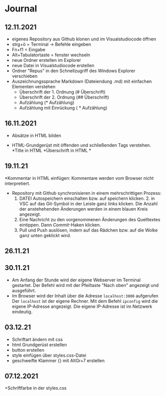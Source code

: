 # Journal

## 12.11.2021
* eigenes Repository aus Github klonen und im Visualstudiocode öffnen
* strg+ö = Terminal -> Befehle eingeben
* Fn+f1 =  Eingabe
* Alt+Tabulatortaste = fenster wechseln
* neue Ordner erstellen im Explorer
* neue Datei in Visualstudiocode erstellen
* Ordner "Repus" in den Schnellzugriff des Windows Explorer verschieben
* Auszeichnungssprache Markdown (Dateiendung .md) mit einfachen Elementen verstehen
    * Überschrift der 1. Ordnung (# Überschrift)
    * Überschrift der 2. Ordnung (## Überschrift)
    * Aufzählung (* Aufzählung)
    * Aufzählung mit Einrückung (   * Aufzählung)
## 16.11.2021
* Absätze in HTML bilden <p> <p/>
* HTML-Grundgerüst mit öffenden und schließenden Tags verstehen.
*Title in HTML
*Überschrift in HTML
*<!--Überschrift der Größe 1-->
## 19.11.21
*Kommentar in HTML einfügen: <!--ich bin ein Kommentar--> Kommentare werden vom Browser nicht interpretiert.
* Repository mit Github synchronisieren in einem mehrschrittigen Prozess:
     1. DATEI Autospeichern einschalten bzw. auf speichern klicken.
       2. in VSC auf das Git-Symbol in der Leiste ganz links klicken. Die Anzahl der anstehehenden Änderungen werden in einem blauen Kreis angezeigt.
     3. Eine Nachricht zu den vorgenommenen Änderungen des Quelltextes eintippen. Dann *Commit*-Haken  klicken.
     4. Pull und Push auslösen, indem auf das Rädchen bzw. auf die Wolke ganz unten geklickt wird. 
## 26.11.21
## 30.11.21
* Am Anfang der Stunde wird der eigene Webserver im Terminal gestartet. Der Befehl wird mit der Pfeiltaste "Nach oben" angezeigt und ausgeführt.
* Im Browser wird der Inhalt über die Adresse ```localhost:3000``` aufgerufen
Der ```localhost``` ist der eigene Rechner.
Mit dem Befehl ```ipconfig``` wird die eigene IP-Adresse angezeigt. Die eigene IP-Adresse ist im Netzwerk eindeutig.
## 03.12.21
* Schriftart ändern mit css
* html Grundgerüst erstellen
* button erstellen
* style einfügen über styles.css-Datei
* geschweifte Klammer {} mit AltGr+7 erstellen
## 07.12.2021
+Schriftfarbe in der styles.css